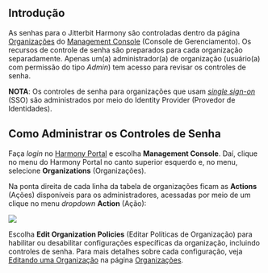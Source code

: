 [//]: # (Controles de Senha da Jitterbit)
[//]: # (This is a translation of Version 17, published on June 29, 2021.)

## Introdução

As senhas para o Jitterbit Harmony são controladas dentro da página
[Organizações](https://success.jitterbit.com/display/DOC/Organizations?showLanguage=pt_BR) do [Management Console](https://success.jitterbit.com/display/DOC/Management+Console?showLanguage=pt_BR) (Console de
Gerenciamento). Os recursos de controle de senha são preparados para
cada organização separadamente. Apenas um(a) administrador(a) de
organização (usuário(a) com permissão do tipo *Admin*) tem acesso para
revisar os controles de senha.

<div
class="confluence-information-macro confluence-information-macro-information conf-macro output-block"
hasbody="true" macro-name="info">

<span
class="aui-icon aui-icon-small aui-iconfont-info confluence-information-macro-icon">
</span>

<div class="confluence-information-macro-body">

**NOTA**: Os controles de senha para organizações que usam [*single
sign-on*](https://success.jitterbit.com/display/DOC/Single+Sign-On?showLanguage=pt_BR) (SSO) são administrados por meio do Identity Provider (Provedor
de Identidades).

</div>

</div>


## Como Administrar os Controles de Senha

Faça *login* no <a href="https://login.jitterbit.com/" class="external-link"
rel="nofollow">Harmony Portal</a> e escolha **Management Console**.
Daí, clique no menu do Harmony Portal no canto superior esquerdo e, no
menu, selecione **Organizations** (Organizações).

Na ponta direita de cada linha da tabela de organizações ficam as
**Actions** (Ações) disponíveis para os administradores, acessadas por
meio de um clique no menu *dropdown* **Action** (Ação):

<span class="confluence-embedded-file-wrapper"><img
src="https://success.jitterbit.com/download/attachments/56198389/image2017-6-2_9-50-19.png?version=1&amp;modificationDate=1599683280927&amp;api=v2"
class="confluence-embedded-image"
data-image-src="https://success.jitterbit.com/download/attachments/56198389/image2017-6-2_9-50-19.png?version=1&amp;modificationDate=1599683280927&amp;api=v2"
data-unresolved-comment-count="0" data-linked-resource-id="113921285"
data-linked-resource-version="1" data-linked-resource-type="attachment"
data-linked-resource-default-alias="image2017-6-2_9-50-19.png"
data-base-url="https://success.jitterbit.com"
data-linked-resource-content-type="image/png"
data-linked-resource-container-id="56198389"
data-linked-resource-container-version="17" /></span>

Escolha **Edit Organization Policies** (Editar Políticas de Organização)
para habilitar ou desabilitar configurações específicas da organização,
incluindo controles de senha. Para mais detalhes sobre cada
configuração, veja [Editando uma Organização](https://success.jitterbit.com/display/DOC/Organizations#Organizations-edit-organizations?showLanguage=pt_BR) na página
[Organizações](https://success.jitterbit.com/display/DOC/Organizations?showLanguage=pt_BR).
